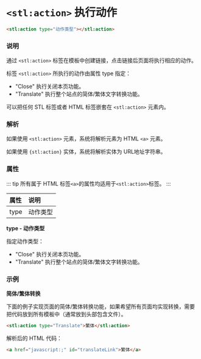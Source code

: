 # `<stl:action>` 执行动作

```html
<stl:action type="动作类型"></stl:action>
```

### 说明

通过 `<stl:action>` 标签在模板中创建链接，点击链接后页面将执行相应的动作。

标签 `<stl:action>` 所执行的动作由属性 type 指定：

* "Close" 执行关闭本页功能。
* "Translate" 执行整个站点的简体/繁体文字转换功能。

可以把任何 STL 标签或者 HTML 标签嵌套在 `<stl:action>` 元素内。

### 解析

如果使用 `<stl:action>` 元素，系统将解析元素为 HTML `<a>` 元素。

如果使用 `{stl:action}` 实体，系统将解析实体为 URL地址字符串。

### 属性

::: tip
所有属于 HTML 标签`<a>`的属性均适用于`<stl:action>`标签。
:::

| 属性 | 说明 |
|:-----|:-----|
| type | 动作类型 |

**type - 动作类型**

指定动作类型：

* "Close" 执行关闭本页功能。
* "Translate" 执行整个站点的简体/繁体文字转换功能。

### 示例

**简体/繁体转换**

下面的例子实现页面的简体/繁体转换功能，如果希望所有页面均实现转换，需要把代码放到所有模板中（通常放到头部包含文件）。

```html
<stl:action type="Translate">繁体</stl:action>
```

解析后的 HTML 代码：

```html
<a href="javascript:;" id="translateLink">繁体</a>
```
